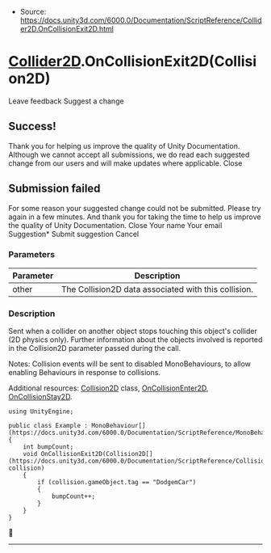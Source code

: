 * Source: https://docs.unity3d.com/6000.0/Documentation/ScriptReference/Collider2D.OnCollisionExit2D.html

#  [Collider2D](https://docs.unity3d.com/6000.0/Documentation/ScriptReference/Collider2D.html).OnCollisionExit2D(Collision2D)
Leave feedback
Suggest a change
## Success!
Thank you for helping us improve the quality of Unity Documentation. Although we cannot accept all submissions, we do read each suggested change from our users and will make updates where applicable.
Close
## Submission failed
For some reason your suggested change could not be submitted. Please <a>try again</a> in a few minutes. And thank you for taking the time to help us improve the quality of Unity Documentation.
Close
Your name Your email Suggestion* Submit suggestion
Cancel
### Parameters
Parameter | Description  
---|---  
other | The Collision2D data associated with this collision.  
### Description
Sent when a collider on another object stops touching this object's collider (2D physics only).
Further information about the objects involved is reported in the Collision2D parameter passed during the call.  
  
Notes: Collision events will be sent to disabled MonoBehaviours, to allow enabling Behaviours in response to collisions.  
  
Additional resources: [Collision2D](https://docs.unity3d.com/6000.0/Documentation/ScriptReference/Collision2D.html) class, [OnCollisionEnter2D](https://docs.unity3d.com/6000.0/Documentation/ScriptReference/Collider2D.OnCollisionEnter2D.html), [OnCollisionStay2D](https://docs.unity3d.com/6000.0/Documentation/ScriptReference/Collider2D.OnCollisionStay2D.html).
```
using UnityEngine;  
  
public class Example : MonoBehaviour[](https://docs.unity3d.com/6000.0/Documentation/ScriptReference/MonoBehaviour.html)
{
    int bumpCount;
    void OnCollisionExit2D(Collision2D[](https://docs.unity3d.com/6000.0/Documentation/ScriptReference/Collision2D.html) collision)
    {
        if (collision.gameObject.tag == "DodgemCar")
        {
            bumpCount++;
        }
    }
}

```

* * *

